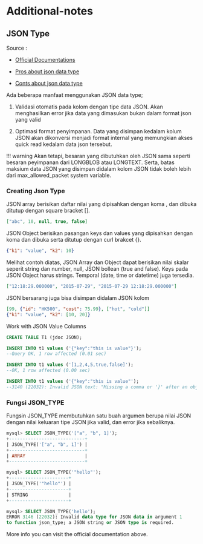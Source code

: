 # Additional-notes

## JSON Type
Source : 

* [Official Documentations](https://dev.mysql.com/doc/refman/8.0/en/json.html)

* [Pros about json data type](https://www.quora.com/What-has-been-your-experience-using-the-MySQL-JSON-format-What-advantages-does-it-offer-over-simply-storing-a-JSON-string-in-a-VARCHAR)


* [Conts about json data type](https://stackoverflow.com/questions/33660866/native-json-support-in-mysql-5-7-what-are-the-pros-and-cons-of-json-data-type)


Ada beberapa manfaat menggunakan JSON data type;

1. Validasi otomatis pada kolom dengan tipe data JSON. Akan menghasilkan error jika data yang dimasukan bukan dalam format json yang valid
   
2. Optimasi format penyimpanan. Data yang disimpan kedalam kolum JSON akan dikonversi menjadi format internal yang memungkian akses quick read kedalam data json tersebut. 

!!! warning
    Akan tetapi, besaran yang dibutuhkan oleh JSON sama seperti besaran peyimpanan dari LONGBLOB atau LONGTEXT. Serta, batas maksium data JSON yang disimpan didalam kolom JSON tidak boleh lebih dari max_allowed_packet system variable.

### Creating Json Type
JSON array berisikan daftar nilai yang dipisahkan dengan koma , dan dibuka ditutup dengan square bracket [].


``` json
["abc", 10, null, true, false]
```


JSON Object berisikan pasangan keys dan values yang dipisahkan dengan koma dan dibuka serta ditutup dengan curl brakcet {}.


``` json
{"k1": "value", "k2": 10}
```


Melihat contoh diatas, JSON Array dan Object dapat berisikan nilai skalar seperit string dan number, null, JSON bollean (true and false). Keys pada JSON Object harus strings. Temporal (date, time or datetime) juga tersedia.


```json
["12:18:29.000000", "2015-07-29", "2015-07-29 12:18:29.000000"]
```


JSON bersarang juga bisa disimpan didalam JSON kolom


```json
[99, {"id": "HK500", "cost": 75.99}, ["hot", "cold"]]
{"k1": "value", "k2": [10, 20]}
```

Work with JSON Value Columns

``` sql
CREATE TABLE T1 (jdoc JSON);

INSERT INTO t1 values ('{"key":"this is value"}');
--Query OK, 1 row affected (0.01 sec)

INSERT INTO t1 values ('[1,2,4,5,true,false]');
--OK, 1 row affected (0.00 sec)  

INSERT INTO t1 values ('{"key":"this is value"');
--3140 (22032): Invalid JSON text: "Missing a comma or '}' after an object member." at position 22 in value for column 't1.jdoc'. 
```



### Fungsi JSON_TYPE
Fungsin JSON_TYPE membutuhkan satu buah argumen berupa nilai JSON dengan nilai keluaran tipe JSON jika valid, dan error jika sebaliknya.


``` sql
mysql> SELECT JSON_TYPE('["a", "b", 1]');
+----------------------------+
| JSON_TYPE('["a", "b", 1]') |
+----------------------------+
| ARRAY                      |
+----------------------------+

mysql> SELECT JSON_TYPE('"hello"');
+----------------------+
| JSON_TYPE('"hello"') |
+----------------------+
| STRING               |
+----------------------+

mysql> SELECT JSON_TYPE('hello');
ERROR 3146 (22032): Invalid data type for JSON data in argument 1
to function json_type; a JSON string or JSON type is required.
```
More info you can visit the official documentation above.
